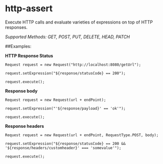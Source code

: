 # http-assert
Execute HTTP calls and evaluate varieties of expressions on top of HTTP responses.

*Supported Methods: GET, POST, PUT, DELETE, HEAD, PATCH*

##Examples:

**HTTP Response Status**
```
Request request = new Request("http://localhost:8080/getUrl");

request.setExpression("${response/statusCode} == 200");

request.execute();

```

**Response body**

```
Request request = new Request(url + endPoint);

request.setExpression("'${response/payload}' == 'ok'");

request.execute();

```

**Response headers**

```
Request request = new Request(url + endPoint, RequestType.POST, body);

request.setExpression("${response/statusCode} == 200 && '${response/headers/customheader}' === 'somevalue'");

request.execute();

```
		



